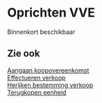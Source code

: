 # Oprichten VVE

Binnenkort beschikbaar

## Zie ook

[Aangaan koopovereenkomst](../Aangaan-koopovereenkomst/)  
[Effectueren verkoop](../Effectueren-verkoop/)  
[Herijken bestemming verkoop](../Herijken-bestemming-verkoop/)  
[Terugkopen eenheid](../Terugkopen-eenheid/)  

